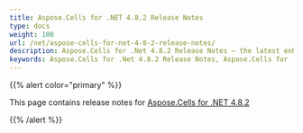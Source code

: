 ```yaml
---
title: Aspose.Cells for .NET 4.8.2 Release Notes
type: docs
weight: 100
url: /net/aspose-cells-for-net-4-8-2-release-notes/
description: Aspose.Cells for .Net 4.8.2 Release Notes – the latest enhancements, new features, and fixes.
keywords: Aspose.Cells for .Net 4.8.2 Release Notes, Aspose.Cells for .Net 4.8.2 updates and fixes
---
```


{{% alert color="primary" %}} 

This page contains release notes for [Aspose.Cells for .NET 4.8.2](https://downloads.aspose.com/cells/net/new-releases/aspose.cells-for-.net-4.8.2/)

{{% /alert %}}
